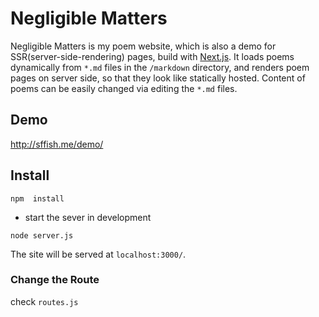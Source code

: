 # Negligible Matters

Negligible Matters is my poem website, which is also a demo for SSR(server-side-rendering) pages, build with [Next.js](https://nextjs.org/). It loads poems dynamically from `*.md` files in the `/markdown` directory, and renders poem pages on server side, so that they look like statically hosted. Content of poems can be easily changed via editing the `*.md` files.  

## Demo
http://sffish.me/demo/



## Install
```
npm  install
```

- start the sever in development
```
node server.js
```
The site will be served at `localhost:3000/`.


### Change the Route

check `routes.js`

